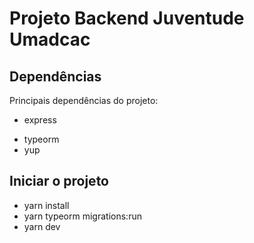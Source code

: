 # Projeto Backend Juventude Umadcac

## Dependências

Principais dependências do projeto:

- express
<!-- - multer -->
- typeorm
- yup

## Iniciar o projeto

- yarn install
- yarn typeorm migrations:run
- yarn dev
